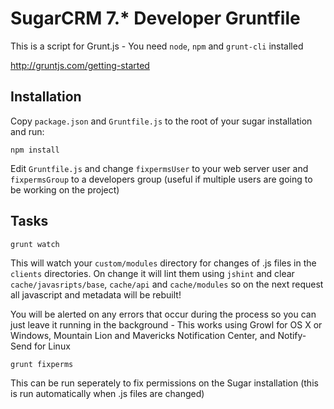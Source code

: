 # SugarCRM 7.* Developer Gruntfile

This is a script for Grunt.js - You need `node`, `npm` and `grunt-cli` installed

http://gruntjs.com/getting-started

## Installation

Copy `package.json` and `Gruntfile.js` to the root of your sugar installation and run:

```
npm install
```

Edit `Gruntfile.js` and change `fixpermsUser` to your web server user and `fixpermsGroup` to a developers group (useful if multiple users are going to be working on the project)

## Tasks

```
grunt watch
```
This will watch your `custom/modules` directory for changes of .js files in the `clients` directories. On change it will lint them using `jshint` and clear `cache/javasripts/base`, `cache/api` and `cache/modules` so on the next request all javascript and metadata will be rebuilt!

You will be alerted on any errors that occur during the process so you can just leave it running in the background - This works using Growl for OS X or Windows, Mountain Lion and Mavericks Notification Center, and Notify-Send for Linux

```
grunt fixperms
```
This can be run seperately to fix permissions on the Sugar installation (this is run automatically when .js files are changed)

